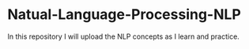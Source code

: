 # Natual-Language-Processing-NLP
In this repository I will upload the NLP concepts as I learn and practice.
